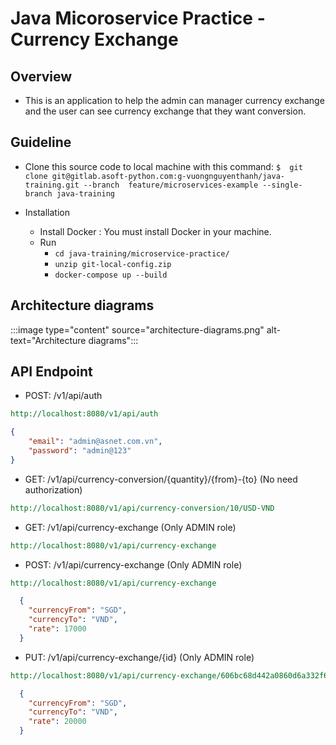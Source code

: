 # Java Micoroservice Practice - Currency Exchange

## Overview

- This is an application to help the admin can manager currency exchange and the user can see currency exchange that they want conversion.

## Guideline

* Clone this source code to local machine with this command:
`$  git clone git@gitlab.asoft-python.com:g-vuongnguyenthanh/java-training.git --branch  feature/microservices-example --single-branch java-training`

* Installation
  * Install Docker : You must install Docker in your machine.
  * Run
    - `cd java-training/microservice-practice/`
    - `unzip git-local-config.zip`
    - `docker-compose up --build`

## Architecture diagrams
:::image type="content" source="architecture-diagrams.png" alt-text="Architecture diagrams":::

## API Endpoint
- POST: /v1/api/auth
```rest
http://localhost:8080/v1/api/auth
```
```json
{
    "email": "admin@asnet.com.vn",
    "password": "admin@123"
}
```
- GET: /v1/api/currency-conversion/{quantity}/{from}-{to} (No need authorization)
```rest
http://localhost:8080/v1/api/currency-conversion/10/USD-VND
```

- GET: /v1/api/currency-exchange (Only ADMIN role)
```rest
http://localhost:8080/v1/api/currency-exchange
```

- POST: /v1/api/currency-exchange (Only ADMIN role)
```rest
http://localhost:8080/v1/api/currency-exchange
```
```json
  {
    "currencyFrom": "SGD",
    "currencyTo": "VND",
    "rate": 17000
  }
```
- PUT: /v1/api/currency-exchange/{id} (Only ADMIN role)
```rest
http://localhost:8080/v1/api/currency-exchange/606bc68d442a0860d6a332f6
```
```json
  {
    "currencyFrom": "SGD",
    "currencyTo": "VND",
    "rate": 20000
  }
```
